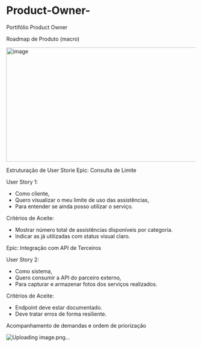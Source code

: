 # Product-Owner-
Portifólio Product Owner

Roadmap de Produto (macro)

<img width="595" height="303" alt="image" src="https://github.com/user-attachments/assets/d87130cd-11e5-4e87-bf57-a3f61c0b6936" />


Estruturação de User Storie 
 Epic: Consulta de Limite

User Story 1:
- Como cliente,
- Quero visualizar o meu limite de uso das assistências,
- Para entender se ainda posso utilizar o serviço.

Critérios de Aceite:
- Mostrar número total de assistências disponíveis por categoria.
- Indicar as já utilizadas com status visual claro.


 Epic: Integração com API de Terceiros

User Story 2:
- Como sistema,
- Quero consumir a API do parceiro externo,
- Para capturar e armazenar fotos dos serviços realizados.

Critérios de Aceite:
- Endpoint deve estar documentado.
- Deve tratar erros de forma resiliente.

Acompanhamento de demandas e ordem de priorização

![Uploading image.png…]()

